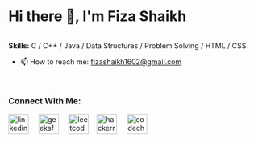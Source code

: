 

# Hi there 👋, I'm Fiza Shaikh

![]()


**Skills:** C / C++ / Java / Data Structures / Problem Solving / HTML / CSS

- 📫 How to reach me: fizashaikh1602@gmail.com 

<br/>

### Connect With Me:

[<img src='https://cdn.jsdelivr.net/npm/simple-icons@3.0.1/icons/linkedin.svg' alt='linkedin' height='40'>](https://www.linkedin.com/in/fizashaikh16) &nbsp; &nbsp; [<img src='https://cdn.jsdelivr.net/npm/simple-icons@3.0.1/icons/geeksforgeeks.svg' alt='geeksforgeeks' height='40'>](https://auth.geeksforgeeks.org/user/fizaashaikh/practice/) &nbsp; &nbsp; [<img src='https://cdn.jsdelivr.net/npm/simple-icons@3.0.1/icons/leetcode.svg' alt='leetcode' height='40'>](https://leetcode.com/fizaashaikh/)&nbsp; &nbsp; [<img src='https://cdn.jsdelivr.net/npm/simple-icons@3.0.1/icons/hackerrank.svg' alt='hackerrank' height='40'>](https://www.hackerrank.com/fizaashaikh16) &nbsp; &nbsp; [<img src='https://cdn.jsdelivr.net/npm/simple-icons@3.0.1/icons/codechef.svg' alt='codechef' height='40'>](https://www.codechef.com/users/fizaa_07)  
